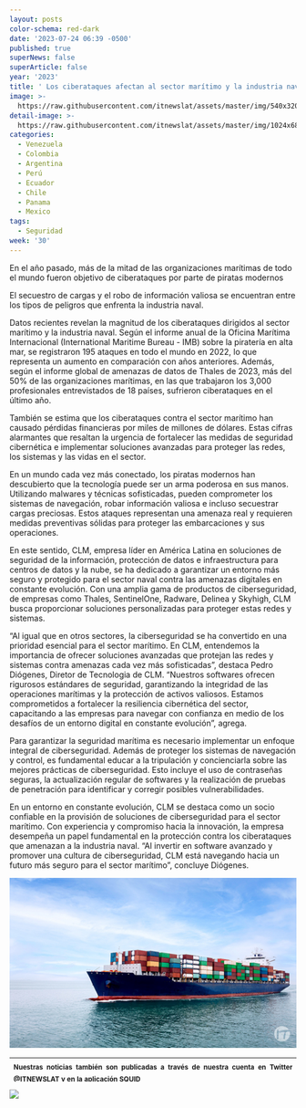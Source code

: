```yaml
---
layout: posts
color-schema: red-dark
date: '2023-07-24 06:39 -0500'
published: true
superNews: false
superArticle: false
year: '2023'
title: ' Los ciberataques afectan al sector marítimo y la industria naval'
image: >-
  https://raw.githubusercontent.com/itnewslat/assets/master/img/540x320/buque-de-carga-p.jpg
detail-image: >-
  https://raw.githubusercontent.com/itnewslat/assets/master/img/1024x680/buque-de-carga-g.jpg
categories:
  - Venezuela
  - Colombia
  - Argentina
  - Perú
  - Ecuador
  - Chile
  - Panama
  - Mexico
tags:
  - Seguridad
week: '30'
---
```

En el año pasado, más de la mitad de las organizaciones marítimas de todo el mundo fueron objetivo de ciberataques por parte de piratas modernos

El secuestro de cargas y el robo de información valiosa se encuentran entre los tipos de peligros que enfrenta la industria naval.

Datos recientes revelan la magnitud de los ciberataques dirigidos al sector marítimo y la industria naval. Según el informe anual de la Oficina Marítima Internacional (International Maritime Bureau - IMB) sobre la piratería en alta mar, se registraron 195 ataques en todo el mundo en 2022, lo que representa un aumento en comparación con años anteriores. Además, según el informe global de amenazas de datos de Thales de 2023, más del 50% de las organizaciones marítimas, en las que trabajaron los 3,000 profesionales entrevistados de 18 países, sufrieron ciberataques en el último año.

También se estima que los ciberataques contra el sector marítimo han causado pérdidas financieras por miles de millones de dólares. Estas cifras alarmantes que resaltan la urgencia de fortalecer las medidas de seguridad cibernética e implementar soluciones avanzadas para proteger las redes, los sistemas y las vidas en el sector.

En un mundo cada vez más conectado, los piratas modernos han descubierto que la tecnología puede ser un arma poderosa en sus manos. Utilizando malwares y técnicas sofisticadas, pueden comprometer los sistemas de navegación, robar información valiosa e incluso secuestrar cargas preciosas. Estos ataques representan una amenaza real y requieren medidas preventivas sólidas para proteger las embarcaciones y sus operaciones.
 
En este sentido, CLM, empresa líder en América Latina en soluciones de seguridad de la información, protección de datos e infraestructura para centros de datos y la nube, se ha dedicado a garantizar un entorno más seguro y protegido para el sector naval contra las amenazas digitales en constante evolución. Con una amplia gama de productos de ciberseguridad, de empresas como Thales, SentinelOne, Radware, Delinea y Skyhigh, CLM busca proporcionar soluciones personalizadas para proteger estas redes y sistemas.

“Al igual que en otros sectores, la ciberseguridad se ha convertido en una prioridad esencial para el sector marítimo. En CLM, entendemos la importancia de ofrecer soluciones avanzadas que protejan las redes y sistemas contra amenazas cada vez más sofisticadas”, destaca Pedro Diógenes, Diretor de Tecnologia de CLM. “Nuestros softwares ofrecen rigurosos estándares de seguridad, garantizando la integridad de las operaciones marítimas y la protección de activos valiosos. Estamos comprometidos a fortalecer la resiliencia cibernética del sector, capacitando a las empresas para navegar con confianza en medio de los desafíos de un entorno digital en constante evolución”, agrega.

Para garantizar la seguridad marítima es necesario implementar un enfoque integral de ciberseguridad. Además de proteger los sistemas de navegación y control, es fundamental educar a la tripulación y concienciarla sobre las mejores prácticas de ciberseguridad. Esto incluye el uso de contraseñas seguras, la actualización regular de softwares y la realización de pruebas de penetración para identificar y corregir posibles vulnerabilidades.
 
En un entorno en constante evolución, CLM se destaca como un socio confiable en la provisión de soluciones de ciberseguridad para el sector marítimo. Con experiencia y compromiso hacia la innovación, la empresa desempeña un papel fundamental en la protección contra los ciberataques que amenazan a la industria naval. “Al invertir en software avanzado y promover una cultura de ciberseguridad, CLM está navegando hacia un futuro más seguro para el sector marítimo”, concluye Diógenes.

![](https://raw.githubusercontent.com/itnewslat/assets/master/img/540x320/buque-de-carga-p.jpg)

<table style="height: 42px;" width="569">
<tbody>
<tr>
<td style="text-align: justify;"><sub><strong>Nuestras noticias también son publicadas a través de nuestra cuenta en Twitter <a href="https://twitter.com/itnewslat?lang=es">@ITNEWSLAT</a> y en la aplicación <a href="https://squidapp.co/en/">SQUID</a></strong></sub></td>
</tr>
</tbody>
</table>
<img src="https://tracker.metricool.com/c3po.jpg?hash=56f88a41e39ab42c063cc51676587a04"/>